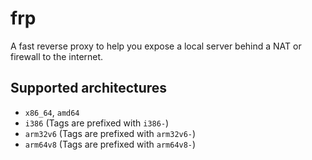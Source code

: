 # frp
A fast reverse proxy to help you expose a local server behind a NAT or firewall to the internet.

## Supported architectures
* `x86_64`, `amd64`
* `i386` (Tags are prefixed with `i386-`)
* `arm32v6` (Tags are prefixed with `arm32v6-`)
* `arm64v8` (Tags are prefixed with `arm64v8-`)
